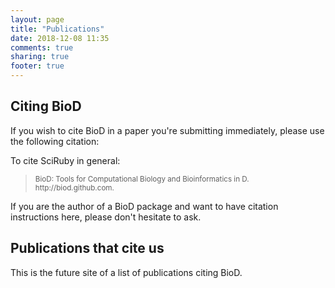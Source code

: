```yaml
---
layout: page
title: "Publications"
date: 2018-12-08 11:35
comments: true
sharing: true
footer: true
---
```


Citing BioD
--------------------------

If you wish to cite BioD in a paper you're submitting immediately, please use the following citation:

<blockquote><small></small></blockquote>


To cite SciRuby in general:

<blockquote><small>BioD: Tools for Computational Biology and Bioinformatics in D. http://biod.github.com.</small></blockquote>

If you are the author of a BioD package and want to have citation instructions here, please don't hesitate to ask.

Publications that cite us
-------------------------

This is the future site of a list of publications citing BioD.